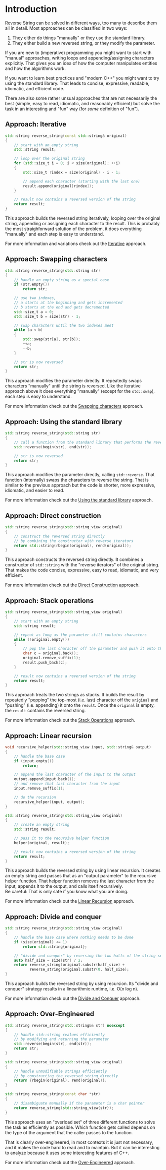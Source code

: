 # Introduction

Reverse String can be solved in different ways, too many to describe them all in detail.
Most approaches can be classified in two ways:

1. They either do things "manually" or they use the standard library.
2. They either build a new reversed string, or they modify the parameter.

If you are new to (imperative) programming you might want to start with "manual" approaches, writing loops and appending/assigning characters explicitly.
That gives you an idea of how the computer manipulates entities and how the algorithms work.

If you want to learn best practices and "modern C++" you might want to try using the standard library.
That leads to concise, expressive, readable, idiomatic, and efficient code.

There are also some rather unsual approaches that are not necessarily the best (simple, easy to read, idiomatic, and reasonably efficient) but solve the task in an interesting and "fun" way (for *some* definition of "fun").


## Approach: Iterative

```cpp
std::string reverse_string(const std::string& original)
{
    // start with an empty string
    std::string result;

    // loop over the original string
    for (std::size_t i = 0; i < size(original); ++i)
    {
        std::size_t rindex = size(original) - i - 1;

        // append each character (starting with the last one)
        result.append(original[rindex]);
    }

    // result now contains a reversed version of the string
    return result;
}
```

This approach builds the reversed string iteratively, looping over the original string, appending or assigning each character to the result.
This is probably the most straighforward solution of the problem, it does everything "manually" and each step is easy to understand.

For more information and variations check out the [Iterative][approach-iterative] approach.


## Approach: Swapping characters

```cpp
std::string reverse_string(std::string str)
{
    // handle an empty string as a special case
    if (str.empty())
        return str;

    // use two indexes,
    // a starts at the beginning and gets incremented
    // b starts at the end and gets decremented
    std::size_t a = 0;
    std::size_t b = size(str) - 1;

    // swap characters until the two indexes meet
    while (a < b)
    {
        std::swap(str[a], str[b]);
        ++a;
        --b;
    }

    // str is now reversed
    return str;
}
```

This approach modifies the parameter directly.
It repeatedly swaps characters "manually" until the string is reversed.
Like the iterative approach above it does everything "manually" (except for the `std::swap`), each step is easy to understand.

For more information check out the [Swapping characters][approach-swapping-characters] approach.


## Approach: Using the standard library

```cpp
std::string reverse_string(std::string str)
{
    // call a function from the standard library that performs the reversal
    std::reverse(begin(str), end(str));

    // str is now reversed
    return str;
}
```

This approach modifies the parameter directly, calling `std::reverse`.
That function (internally) swaps the characters to reverse the string.
That is similar to the previous approach but the code is shorter, more expressive, idiomatic, and easier to read.

For more information check out the [Using the standard library][approach-using-the-standard-lib] approach.


## Approach: Direct construction

```cpp
std::string reverse_string(std::string_view original)
{
    // construct the reversed string directly
    // by combining the constructor with reverse iterators
    return std::string(rbegin(original), rend(original));
}
```

This approach constructs the reversed string directly.
It combines a constructor of `std::string` with the "reverse iterators" of the original string.
That makes the code concise, expressive, easy to read, idiomatic, and very efficient.

For more information check out the [Direct Construction][approach-direct-construction] approach.


## Approach: Stack operations

```cpp
std::string reverse_string(std::string_view original)
{
    // start with an empty string
    std::string result;

    // repeat as long as the parameter still contains characters
    while (!original.empty())
    {
        // pop the last character off the parameter and push it onto the result
        char c = original.back();
        original.remove_suffix(1);
        result.push_back(c);
    }

    // result now contains a reversed version of the string
    return result;
}
```

This approach treats the two strings as stacks.
It builds the result by repeatedly "popping" the top-most (i.e. last) character off the `original` and "pushing" (i.e. appending) it onto the `result`.
Once the `original` is empty, the `result` contains the reversed string.

For more information check out the [Stack Operations][approach-stack-operations] approach.


## Approach: Linear recursion

```cpp
void recursive_helper(std::string_view input, std::string& output)
{
    // handle the base case
    if (input.empty())
        return;

    // append the last character of the input to the output
    output.append(input.back());
    // and remove that last character from the input
    input.remove_suffix(1);

    // do the recursion
    recursive_helper(input, output);
}

std::string reverse_string(std::string_view original)
{
    // create an empty string
    std::string result;

    // pass it to the recursive helper function
    helper(original, result);

    // result now contains a reversed version of the string
    return result;
}
```

This approach builds the reversed string by using linear recursion.
It creates an empty string and passes that as an "output parameter" to the recursive helper function.
That helper function removes the last character from the input, appends it to the output, and calls itself recursively.  
Be careful: That is only safe if you know what you are doing.

For more information check out the [Linear Recursion][approach-linear-recursion] approach.


## Approach: Divide and conquer

```cpp
std::string reverse_string(std::string_view original)
{
    // handle the base case where nothing needs to be done
    if (size(original) <= 1)
        return std::string{original};

    // "divide and conquer" by reversing the two halfs of the string separately
    auto half_size = size(str) / 2;
    return reverse_string(original.substr(half_size) +
           reverse_string(original.substr(0, half_size);
}
```

This approach builds the reversed string by using recursion.
Its "divide and conquer" strategy results in a linearithmic runtime, i.e. O(n log n).

For more information check out the [Divide and Conquer][approach-divide-and-conquer] approach.


## Approach: Over-Engineered

```cpp
std::string reverse_string(std::string&& str) noexcept
{
    // handle std::string rvalues efficiently
    // by modifying and returning the parameter
    std::reverse(begin(str), end(str));
    return str;
}

std::string reverse_string(std::string_view original)
{
    // handle unmodifiable strings efficiently
    // by constructing the reversed string directly
    return {rbegin(original), rend(original)};
}

std::string reverse_string(const char *str)
{
    // disambiguate manually if the parameter is a char pointer
    return reverse_string(std::string_view{str});
}
```

This approach uses an "overload set" of three different functions to solve the task as efficiently as possible.
Which function gets called depends on the type of the argument that the caller passes to the function.

That is clearly over-engineered, in most contexts it is just not necessary, and it makes the code hard to read and to maintain.
But it can be interesting to analyze because it uses some interesting features of C++.

For more information check out the [Over-Engineered][approach-over-engineered] approach.


[approach-iterative]: https://exercism.org/tracks/cpp/exercises/reverse-string/approaches/iterative
[approach-swapping-characters]: https://exercism.org/tracks/cpp/exercises/reverse-string/approaches/swapping-characters
[approach-using-the-standard-lib]: https://exercism.org/tracks/cpp/exercises/reverse-string/approaches/using-the-standard-lib
[approach-direct-construction]: https://exercism.org/tracks/cpp/exercises/reverse-string/approaches/direct-construction
[approach-stack-operations]: https://exercism.org/tracks/cpp/exercises/reverse-string/approaches/stack-operations
[approach-linear-recursion]: https://exercism.org/tracks/cpp/exercises/reverse-string/approaches/linear-recursion
[approach-divide-and-conquer]: https://exercism.org/tracks/cpp/exercises/reverse-string/approaches/divide-and-conquer
[approach-over-engineered]: https://exercism.org/tracks/cpp/exercises/reverse-string/approaches/over-engineered

